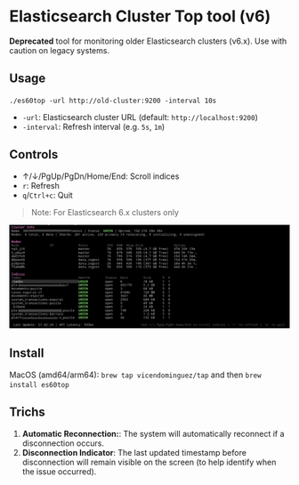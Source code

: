 # Elasticsearch Cluster Top tool (v6)

**Deprecated** tool for monitoring older Elasticsearch clusters (v6.x). Use with caution on legacy systems.

## Usage
`./es60top -url http://old-cluster:9200 -interval 10s`

- `-url`: Elasticsearch cluster URL (default: `http://localhost:9200`)
- `-interval`: Refresh interval (e.g. `5s`, `1m`)

## Controls
- ↑/↓/PgUp/PgDn/Home/End: Scroll indices
- `r`: Refresh
- `q`/`Ctrl+c`: Quit

> Note: For Elasticsearch 6.x clusters only

![screenshot-es](/images/screenshot-es.png)

## Install

MacOS  (amd64/arm64): `brew tap vicendominguez/tap` and then `brew install es60top`

## Trichs

1. **Automatic Reconnection:**: The system will automatically reconnect if a disconnection occurs.
2. **Disconnection Indicator**: The last updated timestamp before disconnection will remain visible on the screen (to help identify when the issue occurred).
